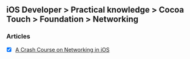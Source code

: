 ## iOS Developer > Practical knowledge > Cocoa Touch > Foundation > Networking

### Articles
- [X] [A Crash Course on Networking in iOS](https://www.sitepoint.com/a-crash-course-on-networking-in-ios/)


